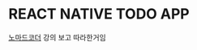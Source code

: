# REACT NATIVE TODO APP

[노마드코더](https://nomadcoders.co/react-native-for-beginners/lectures/3131) 강의 보고 따라한거임
